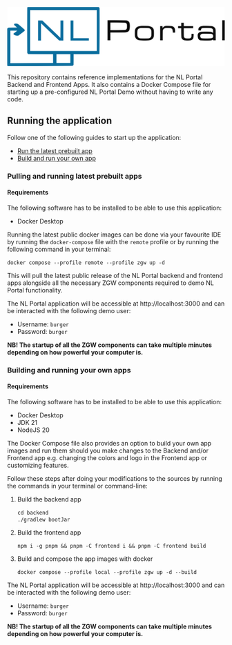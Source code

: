 <img alt="NL Portal Logo" src=".github/readme/images/nl-portal-logo.svg">

This repository contains reference implementations for the NL Portal Backend and Frontend Apps.
It also contains a Docker Compose file for starting up a pre-configured NL Portal Demo without having to write any code.

## Running the application

Follow one of the following guides to start up the application:
* [Run the latest prebuilt app](#pulling-and-running-latest-prebuilt-apps)
* [Build and run your own app](#building-and-running-your-own-apps) 

### Pulling and running latest prebuilt apps

#### Requirements

The following software has to be installed to be able to use this application:
* Docker Desktop

Running the latest public docker images can be done via your favourite IDE by running the `docker-compose` file with
the `remote` profile or by running the following command in your terminal:

```shell
docker compose --profile remote --profile zgw up -d
```

This will pull the latest public release of the NL Portal backend and frontend apps alongside all the
necessary ZGW components required to demo NL Portal functionality.

The NL Portal application will be accessible at http://localhost:3000 and can be interacted with the following demo user:
* Username: `burger`
* Password: `burger`

**NB! The startup of all the ZGW components can take multiple minutes depending on how powerful your computer is.**

### Building and running your own apps

#### Requirements

The following software has to be installed to be able to use this application:
* Docker Desktop
* JDK 21
* NodeJS 20

The Docker Compose file also provides an option to build your own app images and run them should you make changes to the
Backend and/or Frontend app e.g. changing the colors and logo in the Frontend app or customizing features.

Follow these steps after doing your modifications to the sources by running the commands in your terminal or command-line:

1. Build the backend app
   ```shell
   cd backend
   ./gradlew bootJar
   ```
1. Build the frontend app
   ```shell
   npm i -g pnpm && pnpm -C frontend i && pnpm -C frontend build
   ```
1. Build and compose the app images with docker
   ```shell
   docker compose --profile local --profile zgw up -d --build
   ```

The NL Portal application will be accessible at http://localhost:3000 and can be interacted with the following demo user:
* Username: `burger`
* Password: `burger`

**NB! The startup of all the ZGW components can take multiple minutes depending on how powerful your computer is.**